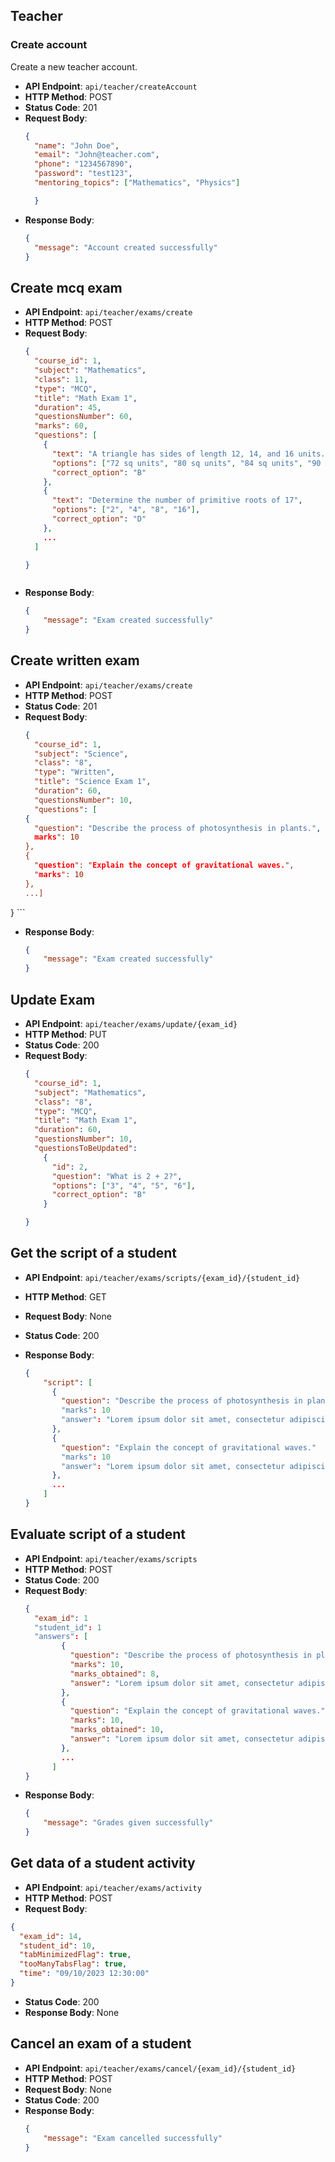 ## Teacher

### Create account

Create a new teacher account.
- **API Endpoint**: `api/teacher/createAccount`
- **HTTP Method**: POST
- **Status Code**: 201
- **Request Body**:
  ```json
  {
    "name": "John Doe",
    "email": "John@teacher.com",
    "phone": "1234567890",
    "password": "test123",
    "mentoring_topics": ["Mathematics", "Physics"]

    }

- **Response Body**:
  ```json
  {
    "message": "Account created successfully"
  }
  ```

## Create mcq exam
- **API Endpoint**: `api/teacher/exams/create`
- **HTTP Method**: POST
- **Request Body**:
  ```json
  {
    "course_id": 1,
    "subject": "Mathematics",
    "class": 11,
    "type": "MCQ",
    "title": "Math Exam 1",
    "duration": 45,
    "questionsNumber": 60,
    "marks": 60,
    "questions": [
      {
        "text": "A triangle has sides of length 12, 14, and 16 units. Find its area.",
        "options": ["72 sq units", "80 sq units", "84 sq units", "90 sq units"],
        "correct_option": "B"
      },
      {
        "text": "Determine the number of primitive roots of 17",
        "options": ["2", "4", "8", "16"],
        "correct_option": "D"
      },
      ...
    ]

  }



- **Response Body**:
    ```json
    {
        "message": "Exam created successfully"
    }
  
    ```

## Create written exam
- **API Endpoint**: `api/teacher/exams/create`
- **HTTP Method**: POST
- **Status Code**: 201
- **Request Body**:
  ```json
  {
    "course_id": 1,
    "subject": "Science",
    "class": "8",
    "type": "Written",
    "title": "Science Exam 1",
    "duration": 60,
    "questionsNumber": 10,
    "questions": [
  {
    "question": "Describe the process of photosynthesis in plants.",
    marks": 10
  },
  {
    "question": "Explain the concept of gravitational waves.",
    "marks": 10
  },
  ...]
}
    ```
- **Response Body**:
    ```json
    {
        "message": "Exam created successfully"
    }
  
    ```


## Update Exam
- **API Endpoint**: `api/teacher/exams/update/{exam_id}`
- **HTTP Method**: PUT
- **Status Code**: 200
- **Request Body**:
  ```json
  {
    "course_id": 1,
    "subject": "Mathematics",
    "class": "8",
    "type": "MCQ",
    "title": "Math Exam 1",
    "duration": 60,
    "questionsNumber": 10,
    "questionsToBeUpdated": 
      {
        "id": 2,
        "question": "What is 2 + 2?",
        "options": ["3", "4", "5", "6"],
        "correct_option": "B"
      } 

  }

## Get the script of a student
- **API Endpoint**: `api/teacher/exams/scripts/{exam_id}/{student_id}`
- **HTTP Method**: GET
- **Request Body**: None
- **Status Code**: 200

- **Response Body**:
    ```json
    {
        "script": [
          {
            "question": "Describe the process of photosynthesis in plants."
            "marks": 10
            "answer": "Lorem ipsum dolor sit amet, consectetur adipiscing elit. Donec euismod, nisl vitae ultricies ultricies, nisl nisl luctus nisl, vitae ultricies nisl"
          },
          {
            "question": "Explain the concept of gravitational waves."
            "marks": 10
            "answer": "Lorem ipsum dolor sit amet, consectetur adipiscing elit. Donec euismod, nisl vitae ultricies ultricies, nisl nisl luctus nisl, vitae ultricies nisl"
          },
          ...
        ]
    }
    ```




## Evaluate script of a student
- **API Endpoint**: `api/teacher/exams/scripts`
- **HTTP Method**: POST
- **Status Code**: 200
- **Request Body**:
  ```json
  {
    "exam_id": 1
    "student_id": 1
    "answers": [
          {
            "question": "Describe the process of photosynthesis in plants.",
            "marks": 10,
            "marks_obtained": 8,
            "answer": "Lorem ipsum dolor sit amet, consectetur adipiscing elit. Donec euismod, nisl vitae ultricies ultricies, nisl nisl luctus nisl, vitae ultricies nisl"
          },
          {
            "question": "Explain the concept of gravitational waves.",
            "marks": 10,
            "marks_obtained": 10,
            "answer": "Lorem ipsum dolor sit amet, consectetur adipiscing elit. Donec euismod, nisl vitae ultricies ultricies, nisl nisl luctus nisl, vitae ultricies nisl"
          },
          ...
        ]
  }

- **Response Body**:
    ```json
    {
        "message": "Grades given successfully"
    }
    ```



## Get data of a student activity
- **API Endpoint**: `api/teacher/exams/activity`
- **HTTP Method**: POST
- **Request Body**: 
```json
{
  "exam_id": 14,
  "student_id": 10,
  "tabMinimizedFlag": true,
  "tooManyTabsFlag": true,
  "time": "09/10/2023 12:30:00"
}
```
- **Status Code**: 200
- **Response Body**: None



## Cancel an exam of a student

- **API Endpoint**: `api/teacher/exams/cancel/{exam_id}/{student_id}`
- **HTTP Method**: POST
- **Request Body**: None
- **Status Code**: 200
- **Response Body**:
    ```json
    {
        "message": "Exam cancelled successfully"
    }
    ```









